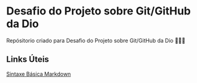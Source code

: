 # Desafio do Projeto sobre Git/GitHub da Dio
Repósitorio criado para Desafio do Projeto sobre Git/GitHub da Dio 🖤💙🧡


## Links Úteis 
[Sintaxe Básica Markdown](https://www.markdownguide.org/basic-syntax)

